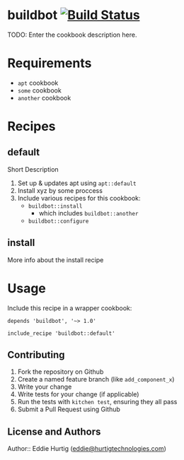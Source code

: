 # buildbot [![Build Status](https://travis-ci.org/edhurtig/buildbot-cookbook.svg)](https://travis-ci.org/edhurtig/buildbot-cookbook)

TODO: Enter the cookbook description here.

# Requirements

* `apt` cookbook
* `some` cookbook
* `another` cookbook


# Recipes

## default

Short Description

1. Set up & updates apt using `apt::default`
2. Install xyz by some proccess
3. Include various recipes for this cookbook:
    * `buildbot::install`
        - which includes `buildbot::another`
    * `buildbot::configure`

## install

More info about the install recipe

# Usage

Include this recipe in a wrapper cookbook:

```
depends 'buildbot', '~> 1.0'
```

```
include_recipe 'buildbot::default'
```

## Contributing

1. Fork the repository on Github
2. Create a named feature branch (like `add_component_x`)
3. Write your change
4. Write tests for your change (if applicable)
5. Run the tests with `kitchen test`, ensuring they all pass
6. Submit a Pull Request using Github

## License and Authors

Author:: Eddie Hurtig (eddie@hurtigtechnologies.com)
